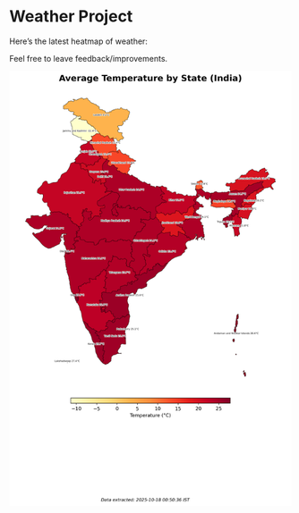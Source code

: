 # Weather Project

Here’s the latest heatmap of weather:

Feel free to leave feedback/improvements.

![India Heatmap](docs/assets/india_heatmap.png?v=F29706)

